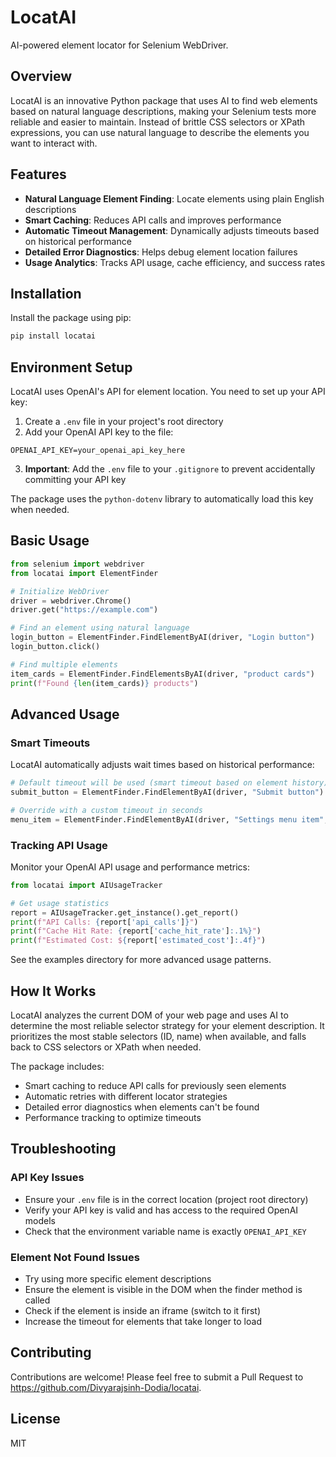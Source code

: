 # LocatAI

AI-powered element locator for Selenium WebDriver.

## Overview

LocatAI is an innovative Python package that uses AI to find web elements based on natural language descriptions, making your Selenium tests more reliable and easier to maintain. Instead of brittle CSS selectors or XPath expressions, you can use natural language to describe the elements you want to interact with.

## Features

- **Natural Language Element Finding**: Locate elements using plain English descriptions
- **Smart Caching**: Reduces API calls and improves performance
- **Automatic Timeout Management**: Dynamically adjusts timeouts based on historical performance
- **Detailed Error Diagnostics**: Helps debug element location failures
- **Usage Analytics**: Tracks API usage, cache efficiency, and success rates

## Installation

Install the package using pip:

```bash
pip install locatai
```

## Environment Setup

LocatAI uses OpenAI's API for element location. You need to set up your API key:

1. Create a `.env` file in your project's root directory
2. Add your OpenAI API key to the file:

```
OPENAI_API_KEY=your_openai_api_key_here
```

3. **Important**: Add the `.env` file to your `.gitignore` to prevent accidentally committing your API key

The package uses the `python-dotenv` library to automatically load this key when needed.

## Basic Usage

```python
from selenium import webdriver
from locatai import ElementFinder

# Initialize WebDriver
driver = webdriver.Chrome()
driver.get("https://example.com")

# Find an element using natural language
login_button = ElementFinder.FindElementByAI(driver, "Login button")
login_button.click()

# Find multiple elements
item_cards = ElementFinder.FindElementsByAI(driver, "product cards")
print(f"Found {len(item_cards)} products")
```

## Advanced Usage

### Smart Timeouts

LocatAI automatically adjusts wait times based on historical performance:

```python
# Default timeout will be used (smart timeout based on element history)
submit_button = ElementFinder.FindElementByAI(driver, "Submit button") 

# Override with a custom timeout in seconds
menu_item = ElementFinder.FindElementByAI(driver, "Settings menu item", timeout=15)
```

### Tracking API Usage

Monitor your OpenAI API usage and performance metrics:

```python
from locatai import AIUsageTracker

# Get usage statistics
report = AIUsageTracker.get_instance().get_report()
print(f"API Calls: {report['api_calls']}")
print(f"Cache Hit Rate: {report['cache_hit_rate']:.1%}")
print(f"Estimated Cost: ${report['estimated_cost']:.4f}")
```

See the examples directory for more advanced usage patterns.

## How It Works

LocatAI analyzes the current DOM of your web page and uses AI to determine the most reliable selector strategy for your element description. It prioritizes the most stable selectors (ID, name) when available, and falls back to CSS selectors or XPath when needed.

The package includes:
- Smart caching to reduce API calls for previously seen elements
- Automatic retries with different locator strategies
- Detailed error diagnostics when elements can't be found
- Performance tracking to optimize timeouts

## Troubleshooting

### API Key Issues
- Ensure your `.env` file is in the correct location (project root directory)
- Verify your API key is valid and has access to the required OpenAI models
- Check that the environment variable name is exactly `OPENAI_API_KEY`

### Element Not Found Issues
- Try using more specific element descriptions
- Ensure the element is visible in the DOM when the finder method is called
- Check if the element is inside an iframe (switch to it first)
- Increase the timeout for elements that take longer to load

## Contributing

Contributions are welcome! Please feel free to submit a Pull Request to https://github.com/Divyarajsinh-Dodia/locatai.

## License

MIT